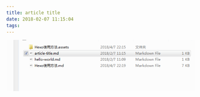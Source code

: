 ```yaml
---
title: article title
date: 2018-02-07 11:15:04
tags:
---
```


![1523181226838](article-title.assets/1523181226838.png)